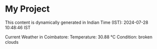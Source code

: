 # My Project

This content is dynamically generated in Indian Time (IST): 2024-07-28 10:48:46 IST


Current Weather in Coimbatore:
Temperature: 30.88 °C
Condition: broken clouds
